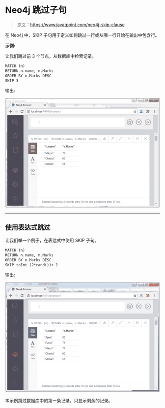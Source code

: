 # Neo4j 跳过子句

> 原文：<https://www.javatpoint.com/neo4j-skip-clause>

在 Neo4j 中，SKIP 子句用于定义如何跳过一行或从哪一行开始在输出中包含行。

**示例:**

让我们跳过前 3 个节点，从数据库中检索记录。

```
MATCH (n)  
RETURN n.name, n.Marks 
ORDER BY n.Marks DESC 
SKIP 3 

```

输出:

![Neo4j skips clause 1](img/bd18fbf07cac3b7dab38594fbb60f0c5.png)

* * *

## 使用表达式跳过

让我们举一个例子，在表达式中使用 SKIP 子句。

```
MATCH (n)  
RETURN n.name, n.Marks 
ORDER BY n.Marks DESC 
SKIP toInt (2*rand())+ 1

```

输出:

![Neo4j skips clause 2](img/98f061c0632b2d51bbf26709aecf2492.png)

本示例跳过数据库中的第一条记录，只显示剩余的记录。